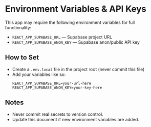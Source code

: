 <!--
Last updated: 2025-04-15 20:26 EDT
NOTE: Update this timestamp whenever the document is updated.
-->

# Environment Variables & API Keys

This app may require the following environment variables for full functionality:

- `REACT_APP_SUPABASE_URL` — Supabase project URL
- `REACT_APP_SUPABASE_ANON_KEY` — Supabase anon/public API key

## How to Set
- Create a `.env.local` file in the project root (never commit this file)
- Add your variables like so:
  ```
  REACT_APP_SUPABASE_URL=your-url-here
  REACT_APP_SUPABASE_ANON_KEY=your-key-here
  ```

## Notes
- Never commit real secrets to version control.
- Update this document if new environment variables are added.
